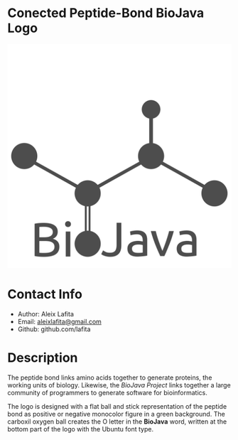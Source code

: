 # Conected Peptide-Bond BioJava Logo

![logo](logo.png)

# Contact Info

- Author: Aleix Lafita
- Email: aleixlafita@gmail.com
- Github: github.com/lafita

# Description

The peptide bond links amino acids together to generate proteins, the working units of biology. 
Likewise, the *BioJava Project* links together a large community of programmers to generate software for bioinformatics.

The logo is designed with a flat ball and stick representation of the peptide bond as positive or negative monocolor figure in a green background. 
The carboxil oxygen ball creates the O letter in the **BioJava** word, written at the bottom part of the logo with the Ubuntu font type.